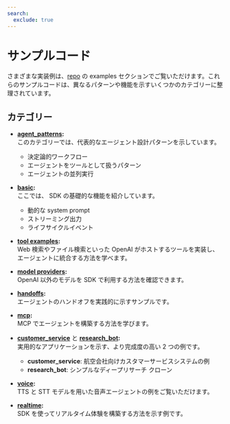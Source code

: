 ```yaml
---
search:
  exclude: true
---
```

# サンプルコード

さまざまな実装例は、[repo](https://github.com/openai/openai-agents-python/tree/main/examples) の examples セクションでご覧いただけます。これらのサンプルコードは、異なるパターンや機能を示すいくつかのカテゴリーに整理されています。


## カテゴリー

- **[agent_patterns](https://github.com/openai/openai-agents-python/tree/main/examples/agent_patterns):**  
  このカテゴリーでは、代表的なエージェント設計パターンを示しています。

    - 決定論的ワークフロー  
    - エージェントをツールとして扱うパターン  
    - エージェントの並列実行  

- **[basic](https://github.com/openai/openai-agents-python/tree/main/examples/basic):**  
  ここでは、 SDK の基礎的な機能を紹介しています。

    - 動的な system prompt  
    - ストリーミング出力  
    - ライフサイクルイベント  

- **[tool examples](https://github.com/openai/openai-agents-python/tree/main/examples/tools):**  
  Web 検索やファイル検索といった OpenAI がホストするツールを実装し、エージェントに統合する方法を学べます。

- **[model providers](https://github.com/openai/openai-agents-python/tree/main/examples/model_providers):**  
  OpenAI 以外のモデルを SDK で利用する方法を確認できます。

- **[handoffs](https://github.com/openai/openai-agents-python/tree/main/examples/handoffs):**  
  エージェントのハンドオフを実践的に示すサンプルです。

- **[mcp](https://github.com/openai/openai-agents-python/tree/main/examples/mcp):**  
  MCP でエージェントを構築する方法を学びます。

- **[customer_service](https://github.com/openai/openai-agents-python/tree/main/examples/customer_service)** と **[research_bot](https://github.com/openai/openai-agents-python/tree/main/examples/research_bot):**  
  実用的なアプリケーションを示す、より完成度の高い 2 つの例です。

    - **customer_service**: 航空会社向けカスタマーサービスシステムの例  
    - **research_bot**: シンプルなディープリサーチ クローン  

- **[voice](https://github.com/openai/openai-agents-python/tree/main/examples/voice):**  
  TTS と STT モデルを用いた音声エージェントの例をご覧いただけます。

- **[realtime](https://github.com/openai/openai-agents-python/tree/main/examples/realtime):**  
  SDK を使ってリアルタイム体験を構築する方法を示す例です。